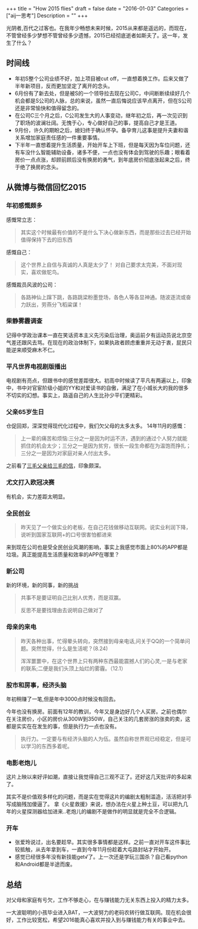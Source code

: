 +++
title = "How 2015 flies"
draft = false
date = "2016-01-03"
Categories = ["aij一思考"] 
Description = "" 
+++



光阴者,百代之过客也。在我年少畅想未来时候，2015从来都是遥远的，而现在，不管曾经多少梦想不管曾经多少遗憾，2015已经彻底逝者如斯夫了。这一年，发生了什么？
## 时间线
* 年初S整个公司业绩不好，加上项目被cut off，一直想着换工作。后来又做了半年新项目，反而更加坚定了离开的念头。
* 6月份有了新去处，但是被S的一个领导拉去现在公司C，中间断断续续好几个机会都是S公司的人脉，总的来说，虽然一直后悔说应该早点离开，但在S公司还是非常愉快和值得留念的。
* 在公司C三个月之后，C公司发生大的人事变动，继年初之后，再一次见识到了职场的波澜壮阔。无愧于心，专心做好自己的事，提高自己才是王道。
* 9月份，许久的期盼之后，媳妇终于确认怀孕。备孕育儿这事是提升夫妻和谐关系增加家庭责任感的一件重要事情。
* 下半年一直想着提升生活质量，开始开车上下班，但是每天因为车位问题，还有车没什么智能辅助设备，诸多不便，一点也没有体会到驾驶的乐趣；眼看着房价一点点涨，却顾前顾后没有换房的勇气，到年底房价彻底涨起来之后，终于绝了换房的念头。

## 从微博与微信回忆2015
### 年初感慨颇多
感慨常立志：

>其实这个时候最有价值的不是什么下决心做新东西，而是那些过去已经开始值得保持下去的旧东西

感慨自己：

> 这个世界上自信与真诚的人真是太少了！ 对自己要求太完美，不面对现实，喜欢做鸵鸟。

感慨裁员风波的公司：

> 各路神仙上蹿下跳，各路跳梁粉墨登场，各色人等各显神通。随波逐流或奋力跃出，劳燕分飞稻粱谋！

### 柴静雾霾调查
记得中学政治课本一直在笑话资本主义先污染后治理，奥运前夕有运动员说北京空气差还跟风去骂。在现在的政治体制下，如果执政者顾虑重重并无动于衷，屁民只能逆来顺受麻木不仁。
### 平凡世界电视剧版播出
电视剧有亮点，但跟书中的感觉差距很大。初高中时候读了平凡有两遍以上，印象中，书中对官宦阶级小姐的YY和对爱读书的自傲，满足了在小城长大的我的很多不切实的幻想。事实上，路遥自己的人生比孙少平们更精彩。
### 父亲65岁生日
仓促回郑，深深觉得现代化过程中，我们欠父母的太多太多。
14年11月的感慨：
>上一辈的痛苦和烦恼:三分之一是因为时运不济，遇到的通过个人努力就能抓住的机会太少；三分之一是因为贫穷，很长一段生命都在为温饱而挣扎；三分之一是因为对家庭对亲人付出太多。

之前看了[三毛父亲给三毛的信](http://www.douban.com/note/468023670/)，印象颇深。

### 尤文打入欧冠决赛
有机会，实力差距太明显。
### 全民创业

>昨天见了一个做实业的老板，在自己花钱做移动互联网。说实业利润下降，说听到国家互联网+的口号很害怕都进来

来到现在公司也是受全民创业风潮的影响，事实上我感觉市面上80%的APP都是垃圾。真正能提高生活质量和效率的APP在哪里？

### 新公司
新的环境，新的同事，新的挑战

>共事不是要证明自己比别人优秀，而是双赢。
>
>反思不是要找理由去说明自己做对了

### 母亲的来电

>昨天各种出事，忙得晕头转向，突然接到母亲电话,问关于QQ的一个简单问题。突然觉得，什么是生活呢？(8.24)
>
>浑浑噩噩中，在这个世界上只有两种东西最能震撼人们的心灵,一是与老家的联系;二便是我们头顶上灿烂的雾霾。（12.1）

### 股市和房事，经济头脑

年初稍赚了一笔,但是年中3000点时候没有回去。

今年也没有换房。前面有12年的教训，今年又是身边好几个人买房。之前也偶尔在关注房价，小区的房价从300W到350W，自己关注的几套房涨的涨卖的卖，这都是实实在在发生的事，但是执行力一点也没有。
>执行力。一定要与有经济头脑的人为伍。虽然自称世界观已经稳定，但是可以学习的东西多着呢。

### 电影老炮儿
这片上映以来好评如潮，直接让我觉得自己三观不正了。还好这几天批评的多起来了。

其实不是价值观多样化的问题，而是实在觉得这片的编剧太粗制滥造，活活把对手写成脑残加傻逼了。
拿《火星救援》来说，想办法在火星上种土豆，可以把九几年的火星探测器给加进来..老炮儿的编剧不是做作的明显就是完全不合逻辑。
### 开车
* 张爱玲说过，出名要趁早。其实很多事情都是这样。之前一直对开车这件事比较抵触，从去年拿到车，一直到今年11月份趁着大屯路封站才开始开。
* 感觉已经很多年没有新技能get√了。上一次还是学玩三国杀？自己看python和Android都是半途而废。

## 总结
对父母和家庭有亏欠，工作不够走心，在与赚钱能力无关东西上投入的精力太多。

一大波聪明的小孩毕业进入BAT，一大波努力的老码农转行做互联网。现在机会很好，工作比较宽松，希望2016能真心喜欢并投入到与赚钱能力有关的事业中去。

